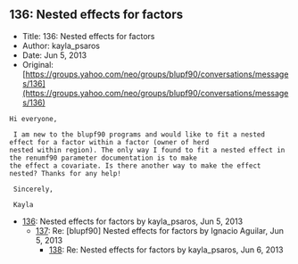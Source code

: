 ## 136: Nested effects for factors

- Title: 136: Nested effects for factors
- Author: kayla_psaros
- Date: Jun 5, 2013
- Original: [https://groups.yahoo.com/neo/groups/blupf90/conversations/messages/136](https://groups.yahoo.com/neo/groups/blupf90/conversations/messages/136)

```
Hi everyone,

 I am new to the blupf90 programs and would like to fit a nested effect for a factor within a factor (owner of herd
nested within region). The only way I found to fit a nested effect in the renumf90 parameter documentation is to make
the effect a covariate. Is there another way to make the effect nested? Thanks for any help!

 Sincerely,

 Kayla
```

- [136](0136.md): Nested effects for factors by kayla_psaros, Jun 5, 2013
    - [137](0137.md): Re: [blupf90] Nested effects for factors by Ignacio Aguilar, Jun 5, 2013
        - [138](0138.md): Re: Nested effects for factors by kayla_psaros, Jun 6, 2013
